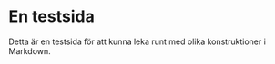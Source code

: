 En testsida
=========================

Detta är en testsida för att kunna leka runt med olika konstruktioner i Markdown.

